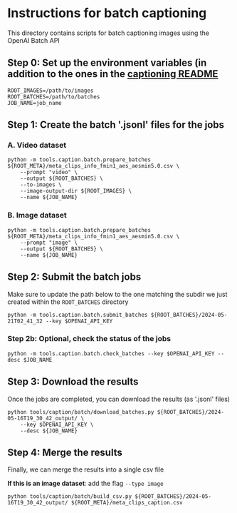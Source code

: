 # Instructions for batch captioning
This directory contains scripts for batch captioning images using the OpenAI Batch API


## Step 0: Set up the environment variables (in addition to the ones in the [captioning README](/tools/caption/README.md)
```
ROOT_IMAGES=/path/to/images
ROOT_BATCHES=/path/to/batches
JOB_NAME=job_name
```

## Step 1: Create the batch '.jsonl' files for the jobs

### A. Video dataset
```
python -m tools.caption.batch.prepare_batches ${ROOT_META}/meta_clips_info_fmin1_aes_aesmin5.0.csv \
    --prompt "video" \
    --output ${ROOT_BATCHES} \
    --to-images \
    --image-output-dir ${ROOT_IMAGES} \
    --name ${JOB_NAME}
```

### B. Image dataset
```
python -m tools.caption.batch.prepare_batches ${ROOT_META}/meta_clips_info_fmin1_aes_aesmin5.0.csv \
    --prompt "image" \
    --output ${ROOT_BATCHES} \
    --name ${JOB_NAME}
```

## Step 2: Submit the batch jobs
Make sure to update the path below to the one matching the subdir we just created within the `ROOT_BATCHES` directory
```
python -m tools.caption.batch.submit_batches ${ROOT_BATCHES}/2024-05-21T02_41_32 --key $OPENAI_API_KEY
```

### Step 2b: Optional, check the status of the jobs
```
python -m tools.caption.batch.check_batches --key $OPENAI_API_KEY --desc $JOB_NAME
```


## Step 3: Download the results
Once the jobs are completed, you can download the results (as '.jsonl' files)
```
python tools/caption/batch/download_batches.py ${ROOT_BATCHES}/2024-05-16T19_30_42_output/ \
    --key $OPENAI_API_KEY \
    --desc ${JOB_NAME}
```

## Step 4: Merge the results
Finally, we can merge the results into a single csv file

**If this is an image dataset**: add the flag `--type image`
```
python tools/caption/batch/build_csv.py ${ROOT_BATCHES}/2024-05-16T19_30_42_output/ ${ROOT_META}/meta_clips_caption.csv
```